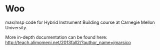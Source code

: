 Woo
===

max/msp code for Hybrid Instrument Building course at Carnegie Mellon University.

More in-depth documentation can be found here: http://teach.alimomeni.net/2013fall2/?author_name=jmarsico
